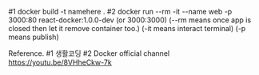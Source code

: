 #1 docker build -t namehere .
#2 docker run --rm -it --name web -p 3000:80 react-docker:1.0.0-dev
(or 3000:3000)
(--rm means once app is closed then let it remove container too.)
(-it means interact terminal)
(-p means publish)

Reference.
#1 생활코딩
#2 Docker official channel https://youtu.be/8VHheCkw-7k